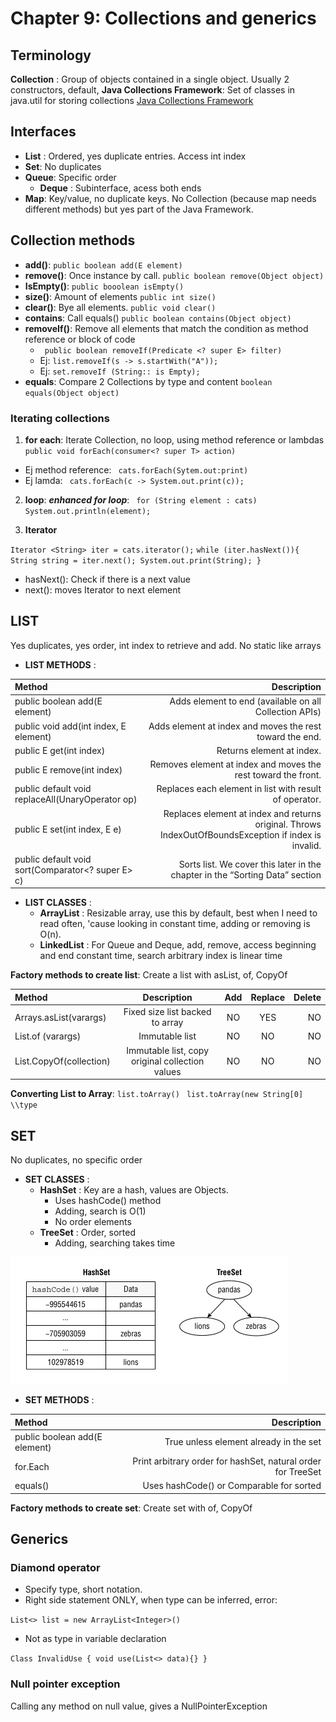 # Chapter 9: Collections and generics


## Terminology
**Collection** : 
Group of objects contained in a single object.
Usually 2 constructors, default, 
**Java Collections Framework**: 
Set of classes in java.util for storing collections [Java Collections Framework](/images/chapter09/collection.png)


## Interfaces
- **List** : Ordered, yes duplicate entries. Access int index
- **Set**: No duplicates
- **Queue**: Specific order
    - **Deque** : Subinterface, acess both ends
- **Map**: Key/value, no duplicate keys. No  Collection (because map needs different methods) but yes part of the Java Framework.


## Collection methods
- **add()**: `public boolean add(E element)`
- **remove()**: Once instance by call. `public boolean remove(Object object)`
- **IsEmpty()**: `public booolean isEmpty()`
- **size()**: Amount of elements `public int size()`
- **clear()**:
Bye all elements.
 `public void clear()`
 - **contains**: Call equals() `public boolean contains(Object object)`
 - **removeIf()**: Remove all elements that match the condition as method reference or block of code
    - ` public boolean removeIf(Predicate <? super E> filter)`
    - Ej: `list.removeIf(s -> s.startWith("A"));`
    - Ej: `set.removeIf (String:: is Empty);`
 - **equals**: Compare 2 Collections by type and content `boolean equals(Object object)`



### Iterating collections
1. **for each**: 
 Iterate Collection, no loop, using method reference or lambdas `public void forEach(consumer<? super T> action)`

- Ej method reference: ` cats.forEach(Sytem.out:print)`
- Ej lamda: ` cats.forEach(c -> System.out.print(c));`

2. **loop**: 
***enhanced for loop***: ` for (String element : cats)
System.out.println(element);`

3. **Iterator**

`Iterator <String> iter = cats.iterator();`
    `while (iter.hasNext()){
        String string = iter.next();
        System.out.print(String);
    }
`
- hasNext(): Check if there is a next value
- next(): moves Iterator to next element


## LIST
Yes duplicates, yes order, int index to retrieve and add. No static like arrays

- **LIST METHODS** :

| Method| Description                                              |
|:---------------------------------------|---------------------------------:|
| public boolean add(E element)         | Adds element to end (available on all Collection APIs)   |
| public void add(int index, E element) | Adds element at index and moves the rest toward the end. |
| public E get(int index)               | Returns element at index. |                               |
| public E remove(int index)| Removes element at index and moves the rest toward the front.|
| public default void replaceAll(UnaryOperator<E> op) | Replaces each element in list with result of operator.|
| public E set(int index, E e) | Replaces element at index and returns original. Throws IndexOutOfBoundsException if index is invalid.|
| public default void sort(Comparator<? super E> c)| Sorts list. We cover this later in the chapter in the “Sorting Data” section |


- **LIST CLASSES** :
  - **ArrayList** :
  Resizable array, use this by default, best when I need to read often, 'cause looking in constant time, adding or removing is O(n).
  - **LinkedList** :
  For Queue and Deque, add, remove, access beginning and end constant time, search arbitrary index is linear time

**Factory methods to create list**: Create a list with asList, of, CopyOf

| Method                  | Description                                     | Add | Replace | Delete | 
|:-------------------------|:-------------------------------------------------:|:-----:|:---------:|--------:|
| Arrays.asList(varargs)  | Fixed size list backed to array                 | NO  |  YES    | NO  |
| List.of (varargs)       | Immutable list                                  | NO  | NO    | NO   |
| List.CopyOf(collection) | Immutable list, copy original collection values | NO  | NO     | NO |

**Converting List to Array**:
`list.toArray()`
` list.toArray(new String[0] \\type`

## SET
No duplicates, no specific order
- **SET CLASSES** :
  - **HashSet** : Key are a hash, values are Objects. 
    - Uses hashCode() method
    - Adding, search is O(1)
    - No order elements
  - **TreeSet** : Order, sorted
    - Adding, searching takes time

![HashSet and TreeSet](/images/chapter09/hashset_hast_tree.png)


- **SET METHODS** :

| Method          | Description                                                  |
|:-------------------------------|--------------------------------------------------------------:|
| public boolean add(E element) | True unless element already in the set                       |
| for.Each                      | Print arbitrary order for hashSet, natural order for TreeSet |  
| equals()                     | Uses hashCode() or Comparable for sorted                     |


**Factory methods to create set**: Create set with of, CopyOf



## Generics
### Diamond operator
- Specify type, short notation. 
- Right side statement ONLY, when type can be inferred, error:

`List<> list = new ArrayList<Integer>()`
- Not as type in variable declaration

`Class InvalidUse { void use(List<> data){} }`

### Null pointer exception
Calling any method on null value, gives a NullPointerException